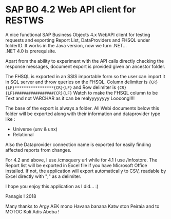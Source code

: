 # SAP BO 4.2 Web API client for RESTWS
A nice functional SAP Business Objects 4.x WebAPI client for testing requests and exporting Report List, DataProviders and FHSQL under folderID. It works in the Java version, now we turn .NET...  
.NET 4.0 is prerequisite.  

Apart from the ability to experiment with the API calls directly checking the response messages, document export is provided given an ancestor folder.  

The FHSQL is exported in an SSIS importable form so the user can import it in SQL server and throw queries on the FHSQL.
Column delimiter is ```{CR}{LF}*****************{CR}{LF}```
and Row delimiter is ```{CR}{LF}#################{CR}{LF}```
Watch to make the FHSQL column to be Text and not VARCHAR as it can be realyyyyyyyy Loooong!!!!
 
The base of the export is always a folder. All Webi documents below this folder will be exported along with their information and dataprovider type like :  
* Universe (unv & unx)
* Relational  

Also the Dataprovider connection name is exported for easily finding affected reports from changes.

For 4.2 and above, I use /cmsquery url while for 4.1 I use /infostore.
The Report list will be exported in Excel file if you have Microsoft Office installed. If not, the application will export automatically to CSV, readable by Excel directly with ";" as a delimiter.

I hope you enjoy this application as I did... :)

Panagis ! 2018

Many thanks to Argy AEK mono Havana banana Katw ston Peiraia and to MOTOC Koli Adis Abeba !
